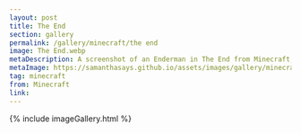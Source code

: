 ```yaml
---
layout: post
title: The End
section: gallery
permalink: /gallery/minecraft/the end
image: The End.webp
metaDescription: A screenshot of an Enderman in The End from Minecraft, taken by Samantha Says.
metaImage: https://samanthasays.github.io/assets/images/gallery/minecraft/The End.webp
tag: minecraft
from: Minecraft
link: 
---
```

{% include imageGallery.html %}